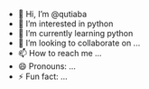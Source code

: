 - 👋 Hi, I’m @qutiaba
- 👀 I’m interested in python 
- 🌱 I’m currently learning python 
- 💞️ I’m looking to collaborate on ...
- 📫 How to reach me ...
- 😄 Pronouns: ...
- ⚡ Fun fact: ...

<!---
qutiaba/qutiaba is a ✨ special ✨ repository because its `README.md` (this file) appears on your GitHub profile.
You can click the Preview link to take a look at your changes.
--->

